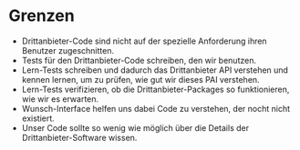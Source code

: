 # Grenzen
- Drittanbieter-Code sind nicht auf der spezielle Anforderung ihren Benutzer zugeschnitten.
- Tests für den Drittanbieter-Code schreiben, den wir benutzen.
- Lern-Tests schreiben und dadurch das Drittanbieter API verstehen und kennen lernen, um zu prüfen, wie gut wir dieses PAI verstehen.
- Lern-Tests verifizieren, ob die Drittanbieter-Packages so funktionieren, wie wir es erwarten.
- Wunsch-Interface helfen uns dabei Code zu verstehen, der nocht nicht existiert.
- Unser Code sollte so wenig wie möglich über die Details der Drittanbieter-Software wissen.